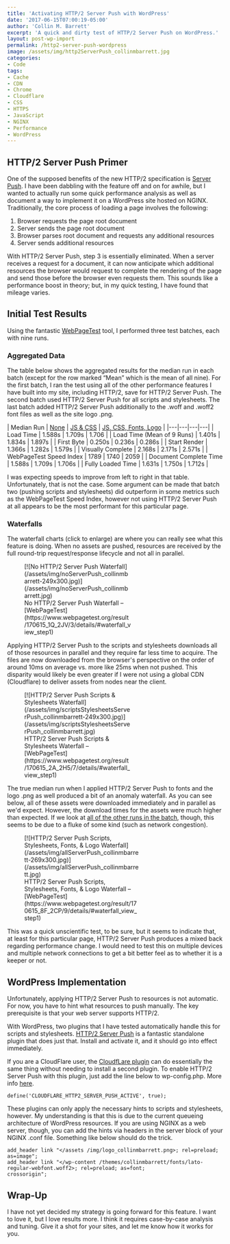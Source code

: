 ```yaml
---
title: 'Activating HTTP/2 Server Push with WordPress'
date: '2017-06-15T07:00:19-05:00'
author: 'Collin M. Barrett'
excerpt: 'A quick and dirty test of HTTP/2 Server Push on WordPress.'
layout: post-wp-import
permalink: /http2-server-push-wordpress
image: /assets/img/http2ServerPush_collinmbarrett.jpg
categories:
- Code
tags:
- Cache
- CDN
- Chrome
- Cloudflare
- CSS
- HTTPS
- JavaScript
- NGINX
- Performance
- WordPress
---
```


## HTTP/2 Server Push Primer

One of the supposed benefits of the new HTTP/2 specification is [Server
Push](https://httpwg.org/specs/rfc7540.html#PushResources). I have been dabbling with the feature off and on for awhile,
but I wanted to actually run some quick performance analysis as well as document a way to implement it on a WordPress
site hosted on NGINX. Traditionally, the core process of loading a page involves the following:

1. Browser requests the page root document
2. Server sends the page root document
3. Browser parses root document and requests any additional resources
4. Server sends additional resources

With HTTP/2 Server Push, step 3 is essentially eliminated. When a server receives a request for a document, it can now
anticipate which additional resources the browser would request to complete the rendering of the page and send those
before the browser even requests them. This sounds like a performance boost in theory; but, in my quick testing, I have
found that mileage varies.

## Initial Test Results

Using the fantastic [WebPageTest](https://www.webpagetest.org/) tool, I performed three test batches, each with nine
runs.

### Aggregated Data

The table below shows the aggregated results for the median run in each batch (except for the row marked “Mean” which is
the mean of all nine). For the first batch, I ran the test using all of the other performance features I have built into
my site, including HTTP/2, save for HTTP/2 Server Push. The second batch used HTTP/2 Server Push for all scripts and
stylesheets. The last batch added HTTP/2 Server Push additionally to the .woff and .woff2 font files as well as the site
logo .png.

| Median Run | [None](https://www.webpagetest.org/result/170615_1Q_2JV/3/details/#waterfall_view_step1) | [JS &amp;
CSS](https://www.webpagetest.org/result/170615_2A_2H5/7/details/#waterfall_view_step1) | [JS, CSS, Fonts,
Logo](https://www.webpagetest.org/result/170615_8F_2CP/9/details/#waterfall_view_step1) |
|---|---|---|---|
| Load Time | 1.588s | 1.709s | 1.706 |
| Load Time (Mean of 9 Runs) | 1.401s | 1.834s | 1.897s |
| First Byte | 0.250s | 0.236s | 0.286s |
| Start Render | 1.366s | 1.282s | 1.579s |
| Visually Complete | 2.168s | 2.171s | 2.571s |
| WebPageTest Speed Index | 1789 | 1740 | 2059 |
| Document Complete Time | 1.588s | 1.709s | 1.706s |
| Fully Loaded Time | 1.631s | 1.750s | 1.712s |

I was expecting speeds to improve from left to right in that table. Unfortunately, that is not the case. Some argument
can be made that batch two (pushing scripts and stylesheets) did outperform in some metrics such as the WebPageTest
Speed Index, however not using HTTP/2 Server Push at all appears to be the most performant for this particular page.

### Waterfalls

The waterfall charts (click to enlarge) are where you can really see what this feature is doing. When no assets are
pushed, resources are received by the full round-trip request/response lifecycle and not all in parallel.

<figure aria-describedby="caption-attachment-4222" class="wp-caption aligncenter" id="attachment_4222"
    style="width: 249px">[![No HTTP/2 Server Push
    Waterfall](/assets/img/noServerPush_collinmbarrett-249x300.jpg)](/assets/img/noServerPush_collinmbarrett.jpg)
    <figcaption class="wp-caption-text" id="caption-attachment-4222">No HTTP/2 Server Push Waterfall –
        [WebPageTest](https://www.webpagetest.org/result/170615_1Q_2JV/3/details/#waterfall_view_step1)</figcaption>
</figure>

Applying HTTP/2 Server Push to the scripts and stylesheets downloads all of those resources in parallel and they require
far less time to acquire. The files are now downloaded from the browser's perspective on the order of around 10ms on
average vs. more like 25ms when not pushed. This disparity would likely be even greater if I were not using a global CDN
(Cloudflare) to deliver assets from nodes near the client.

<figure aria-describedby="caption-attachment-4223" class="wp-caption aligncenter" id="attachment_4223"
    style="width: 249px">[![HTTP/2 Server Push Scripts & Stylesheets
    Waterfall](/assets/img/scriptsStylesheetsServerPush_collinmbarrett-249x300.jpg)](/assets/img/scriptsStylesheetsServerPush_collinmbarrett.jpg)
    <figcaption class="wp-caption-text" id="caption-attachment-4223">HTTP/2 Server Push Scripts &amp; Stylesheets
        Waterfall – [WebPageTest](https://www.webpagetest.org/result/170615_2A_2H5/7/details/#waterfall_view_step1)
    </figcaption>
</figure>

The true median run when I applied HTTP/2 Server Push to fonts and the logo .png as well produced a bit of an anomaly
waterfall. As you can see below, all of these assets were downloaded immediately and in parallel as we'd expect.
However, the download times for the assets were much higher than expected. If we look at [all of the other runs in the
batch](https://www.webpagetest.org/result/170615_8F_2CP/), though, this seems to be due to a fluke of some kind (such as
network congestion).

<figure aria-describedby="caption-attachment-4224" class="wp-caption aligncenter" id="attachment_4224"
    style="width: 269px">[![HTTP/2 Server Push Scripts, Stylesheets, Fonts, & Logo
    Waterfall](/assets/img/allServerPush_collinmbarrett-269x300.jpg)](/assets/img/allServerPush_collinmbarrett.jpg)
    <figcaption class="wp-caption-text" id="caption-attachment-4224">HTTP/2 Server Push Scripts, Stylesheets, Fonts,
        &amp; Logo Waterfall –
        [WebPageTest](https://www.webpagetest.org/result/170615_8F_2CP/9/details/#waterfall_view_step1)</figcaption>
</figure>

This was a quick unscientific test, to be sure, but it seems to indicate that, at least for this particular page, HTTP/2
Server Push produces a mixed back regarding performance change. I would need to test this on multiple devices and
multiple network connections to get a bit better feel as to whether it is a keeper or not.

## WordPress Implementation

Unfortunately, applying HTTP/2 Server Push to resources is not automatic. For now, you have to hint what resources to
push manually. The key prerequisite is that your web server supports HTTP/2.

With WordPress, two plugins that I have tested automatically handle this for scripts and stylesheets. [HTTP/2 Server
Push](https://wordpress.org/plugins/http2-server-push/) is a fantastic standalone plugin that does just that. Install
and activate it, and it should go into effect immediately.

If you are a CloudFlare user, the [CloudfLare plugin](https://wordpress.org/plugins/cloudflare/) can do essentially the
same thing without needing to install a second plugin. To enable HTTP/2 Server Push with this plugin, just add the line
below to wp-config.php. More info
[here](https://support.cloudflare.com/hc/en-us/articles/115002816808-How-do-I-enable-HTTP-2-Server-Push-in-WordPress).

```
define('CLOUDFLARE_HTTP2_SERVER_PUSH_ACTIVE', true);

```

These plugins can only apply the necessary hints to scripts and stylesheets, however. My understanding is that this is
due to the current queueing architecture of WordPress resources. If you are using NGINX as a web server, though, you can
add the hints via headers in the server block of your NGINX .conf file. Something like below should do the trick.

```
add_header link "</assets /img/logo_collinmbarrett.png>; rel=preload; as=image";
add_header link "</wp-content /themes/collinmbarrett/fonts/lato-regular-webfont.woff2>; rel=preload; as=font;
crossorigin";

```

## Wrap-Up

I have not yet decided my strategy is going forward for this feature. I want to love it, but I love results more. I
think it requires case-by-case analysis and tuning. Give it a shot for your sites, and let me know how it works for you.